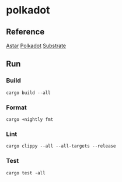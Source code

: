 # polkadot

## Reference
[Astar](https://docs.astar.network/)
[Polkadot](https://wiki.polkadot.network/)
[Substrate](https://docs.substrate.io/quick-start/)

## Run
### Build
```
cargo build --all
```

### Format
```
cargo +nightly fmt
```

### Lint
```
cargo clippy --all --all-targets --release
```

### Test
```
cargo test -all
```